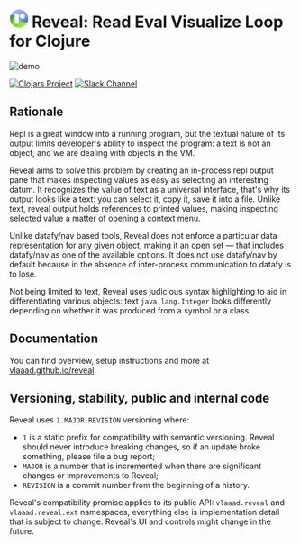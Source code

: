 # ![logo](src/vlaaad/reveal/logo-32.png) Reveal: Read Eval Visualize Loop for Clojure

![demo](https://vlaaad.github.io/assets/reveal/demo.gif)

[![Clojars Project](https://img.shields.io/clojars/v/vlaaad/reveal.svg?logo=clojure&logoColor=white&style=for-the-badge)](https://clojars.org/vlaaad/reveal)
[![Slack Channel](https://img.shields.io/badge/slack-clojurians%20%23reveal-blue.svg?logo=slack&style=for-the-badge)](https://clojurians.slack.com/messages/reveal/)

## Rationale

Repl is a great window into a running program, but the textual nature of its 
output limits developer's ability to inspect the program: a text is not an 
object, and we are dealing with objects in the VM.

Reveal aims to solve this problem by creating an in-process repl output pane 
that makes inspecting values as easy as selecting an interesting datum. It 
recognizes the value of text as a universal interface, that's why its output 
looks like a text: you can select it, copy it, save it into a file. Unlike text,
reveal output holds references to printed values, making inspecting selected 
value a matter of opening a context menu.

Unlike datafy/nav based tools, Reveal does not enforce a particular data 
representation for any given object, making it an open set — that includes 
datafy/nav as one of the available options. It does not use datafy/nav by 
default because in the absence of inter-process communication to datafy is 
to lose.

Not being limited to text, Reveal uses judicious syntax highlighting to aid 
in differentiating various objects: text `java.lang.Integer` looks differently 
depending on whether it was produced from a symbol or a class.

## Documentation

You can find overview, setup instructions and more at 
[vlaaad.github.io/reveal](https://vlaaad.github.io/reveal/).

## Versioning, stability, public and internal code

Reveal uses `1.MAJOR.REVISION` versioning where:
- `1` is a static prefix for compatibility with semantic versioning. Reveal
  should never introduce breaking changes, so if an update broke something, 
  please file a bug report;
- `MAJOR` is a number that is incremented when there are significant changes or 
  improvements to Reveal;
- `REVISION` is a commit number from the beginning of a history.

Reveal's compatibility promise applies to its public API: `vlaaad.reveal` and 
`vlaaad.reveal.ext` namespaces, everything else is implementation detail that 
is subject to change. Reveal's UI and controls might change in the future.
